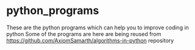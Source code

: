 # python_programs

These are the python programs which can help you to improve coding in python
Some of the programs are here are being reused from  https://github.com/AxiomSamarth/algorithms-in-python repository
